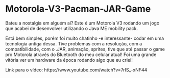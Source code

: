 <h1>Motorola-V3-Pacman-JAR-Game</h2>
<p>Bateu a nostalgia em alguém aí? Este é um Motorola V3 rodando um jogo que acabei de desenvolver utilizando o Java ME mobility pack.</p>
<p>Está bem simples, porém foi muito chatinho -e interessante- codar em uma tecnologia antiga dessa. Tive problemas com a resolução, com a compatibilidade, com o .JAR, animação, sprites, tive que até passar o game pro Motorola através do Bluetooth do meu celular atual! Foi uma grande vitória ver um hardware da época rodando algo que eu criei!</p>

<p>Link para o vídeo: https://www.youtube.com/watch?v=7rIS_-xNF44 </p>
